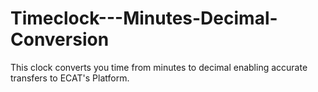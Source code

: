 # Timeclock---Minutes-Decimal-Conversion
This clock converts you time from minutes to decimal enabling accurate transfers to ECAT's Platform.
